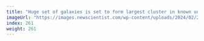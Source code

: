 ```yaml
---
title: "Huge set of galaxies is set to form largest cluster in known universe"
imageUrl: "https://images.newscientist.com/wp-content/uploads/2024/02/21162939/SEI_191496908.jpg?width=788"
index: 261
weight: 261
---
```

